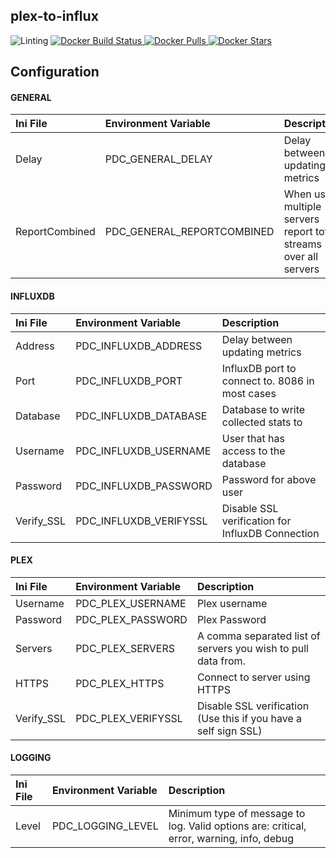 **plex-to-influx**
------------------------------
![Linting](https://github.com/raynigon/plex-to-influx/workflows/Python%20application/badge.svg)
[
![Docker Build Status](https://img.shields.io/docker/cloud/build/raynigon/plex-to-influx)
![Docker Pulls](https://img.shields.io/docker/pulls/raynigon/plex-to-influx)
![Docker Stars](https://img.shields.io/docker/stars/raynigon/plex-to-influx)
](https://hub.docker.com/r/raynigon/plex-to-influx)

## Configuration
#### GENERAL
|Ini File       |Environment Variable       |Description                                                                                |
|:--------------|:--------------------------|:------------------------------------------------------------------------------------------|
|Delay          |PDC_GENERAL_DELAY          |Delay between updating metrics                                                             |
|ReportCombined |PDC_GENERAL_REPORTCOMBINED |When using multiple servers report total streams over all servers                          |
#### INFLUXDB
|Ini File       |Environment Variable       |Description                                                                                |
|:--------------|:--------------------------|:------------------------------------------------------------------------------------------|
|Address        |PDC_INFLUXDB_ADDRESS       |Delay between updating metrics                                                             |
|Port           |PDC_INFLUXDB_PORT          |InfluxDB port to connect to.  8086 in most cases                                           |
|Database       |PDC_INFLUXDB_DATABASE      |Database to write collected stats to                                                       |
|Username       |PDC_INFLUXDB_USERNAME      |User that has access to the database                                                       |
|Password       |PDC_INFLUXDB_PASSWORD      |Password for above user                                                                    |
|Verify_SSL     |PDC_INFLUXDB_VERIFYSSL     |Disable SSL verification for InfluxDB Connection                                           |
#### PLEX
|Ini File       |Environment Variable       |Description                                                                                |
|:--------------|:--------------------------|:------------------------------------------------------------------------------------------|
|Username       |PDC_PLEX_USERNAME          |Plex username                                                                              |
|Password       |PDC_PLEX_PASSWORD          |Plex Password                                                                              |
|Servers        |PDC_PLEX_SERVERS           |A comma separated list of servers you wish to pull data from.                              |
|HTTPS          |PDC_PLEX_HTTPS             |Connect to server using HTTPS                                                              |
|Verify_SSL     |PDC_PLEX_VERIFYSSL         |Disable SSL verification (Use this if you have a self sign SSL)                            |
#### LOGGING
|Ini File       |Environment Variable       |Description                                                                                |
|:--------------|:--------------------------|:------------------------------------------------------------------------------------------|
|Level          |PDC_LOGGING_LEVEL          |Minimum type of message to log.  Valid options are: critical, error, warning, info, debug  |
